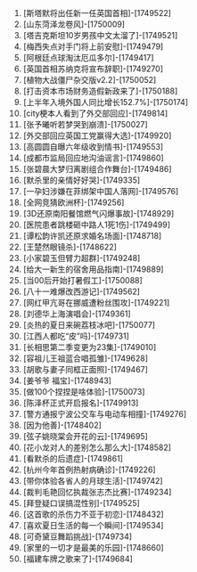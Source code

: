 
1. [斯塔默将出任新一任英国首相]-[1749522]
1. [山东菏泽龙卷风]-[1750009]
1. [塔吉克斯坦10岁男孩中文太溜了]-[1749521]
1. [梅西失点对手门将上前安慰]-[1749479]
1. [阿根廷点球淘汰厄瓜多尔]-[1749417]
1. [英国首相苏纳克将宣布辞职]-[1749270]
1. [植物大战僵尸杂交版v2.2]-[1750052]
1. [打击资本市场财务造假新政来了]-[1750188]
1. [上半年入境外国人同比增长152.7%]-[1750174]
1. [city梗本人看到了外交部回应]-[1749814]
1. [张予曦听若梦哭到崩溃]-[1750027]
1. [外交部回应英国工党赢得大选]-[1749920]
1. [高圆圆自曝六年级收到情书]-[1749553]
1. [成都市监局回应地沟油谣言]-[1749860]
1. [张碧晨大梦归离剧组合作舞台]-[1749486]
1. [默杀里的亲情好好哭]-[1749335]
1. [一孕妇涉嫌在菲绑架中国人落网]-[1749576]
1. [全网竞猜欧洲杯]-[1749256]
1. [3D还原南阳餐馆燃气闪爆事故]-[1748929]
1. [医院患者跳楼砸中路人1死1伤]-[1749499]
1. [谭松韵许凯还原求婚名场面]-[1748718]
1. [王楚然眼镜杀]-[1748622]
1. [小家碧玉但臂力超群]-[1749248]
1. [给大一新生的宿舍用品指南]-[1749889]
1. [当00后开始打暑假工]-[1750088]
1. [八十一难爆改西游记]-[1749562]
1. [网红甲亢哥在挪威遭粉丝围攻]-[1749221]
1. [刘德华上海演唱会]-[1749361]
1. [炎热的夏日来碗荔枝冰吧]-[1750077]
1. [江西人都吃“皮”吗]-[1749731]
1. [长相思第二季变更为23集]-[1749010]
1. [容祖儿王祖蓝合唱孤雏]-[1749628]
1. [胡歌与妻子同框正面照]-[1749467]
1. [姜爷爷 福宝]-[1748943]
1. [做100个捏捏是啥体验]-[1750073]
1. [陈泽杯正式开启报名]-[1749913]
1. [警方通报宁波公交车与电动车相撞]-[1749276]
1. [因为他善]-[1748402]
1. [弦子姚晓棠会开花的云]-[1749695]
1. [花小龙对人的差别怎么那么大]-[1748582]
1. [看默杀的后遗症]-[1749861]
1. [杭州今年首例热射病确诊]-[1749226]
1. [带你体验各省人的月球生活]-[1749742]
1. [裁判毛艳回忆执裁张志杰比赛]-[1749234]
1. [拜登疑口误搞混性别]-[1749525]
1. [这首歌的杀伤力不亚于初恋]-[1748432]
1. [喜欢夏日生活的每一个瞬间]-[1749534]
1. [可奇黛豆舞蹈挑战]-[1749734]
1. [家里的一切才是最美的乐园]-[1748660]
1. [福建车牌之歌来了]-[1749684]